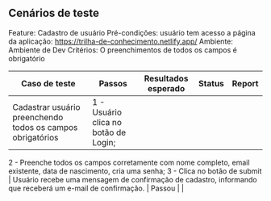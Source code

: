 ## Cenários de teste

Feature: Cadastro de usuário
Pré-condições: usuário tem acesso a página da aplicação: https://trilha-de-conhecimento.netlify.app/
Ambiente: Ambiente de Dev
Critérios: O preenchimentos de todos os campos é obrigatório

| Caso de teste | Passos | Resultados esperado | Status | Report |
|-------|-------|-------|-------|-------|
| Cadastrar usuário preenchendo todos os campos obrigatórios | 1 - Usuário clica no botão de Login; 
2 - Preenche todos os campos corretamente com nome completo, email existente, data de nascimento, cria uma senha; 
3 - Clica no botão de submit | Usuário recebe uma mensagem de confirmação de cadastro, informando que receberá um e-mail de confirmação. | Passou | |
